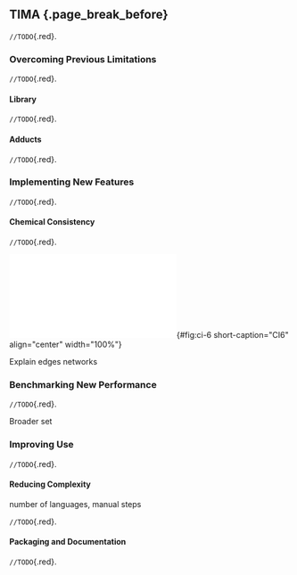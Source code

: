 ## TIMA {.page_break_before}

`//TODO`{.red}.

### Overcoming Previous Limitations

`//TODO`{.red}.

#### Library

`//TODO`{.red}.

#### Adducts

`//TODO`{.red}.

### Implementing New Features

`//TODO`{.red}.

#### Chemical Consistency

`//TODO`{.red}.

![**CI6.** TODO](images/ci-6.pdf "ci-6"){#fig:ci-6 short-caption="CI6" align="center" width="100%"}

Explain edges networks

### Benchmarking New Performance

`//TODO`{.red}.

Broader set

### Improving Use

`//TODO`{.red}.

#### Reducing Complexity

number of languages, manual steps

`//TODO`{.red}.

#### Packaging and Documentation

`//TODO`{.red}.

